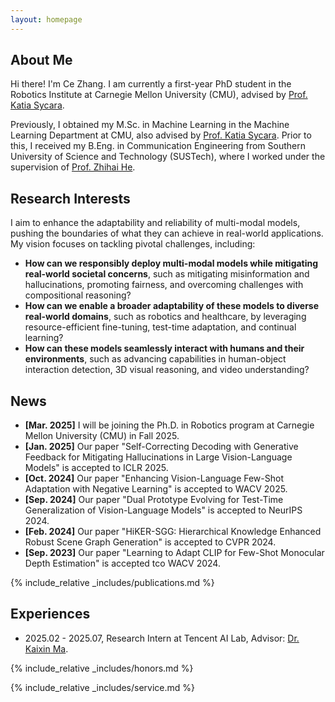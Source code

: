 ```yaml
---
layout: homepage
---
```


## About Me

Hi there! I'm Ce Zhang. I am currently a first-year PhD student in the Robotics Institute at Carnegie Mellon University (CMU), advised by [Prof. Katia Sycara](https://www.cs.cmu.edu/~sycara/).

Previously, I obtained my M.Sc. in Machine Learning in the Machine Learning Department at CMU, also advised by [Prof. Katia Sycara](https://www.cs.cmu.edu/~sycara/). Prior to this, I received my B.Eng. in Communication Engineering from Southern University of Science and Technology (SUSTech), where I worked under the supervision of [Prof. Zhihai He](https://www.sustech.edu.cn/en/faculties/zhihaihe.html).

## Research Interests

I aim to enhance the adaptability and reliability of multi-modal models, pushing the boundaries of what they can achieve in real-world applications. My vision focuses on tackling pivotal challenges, including:
- **How can we responsibly deploy multi-modal models while mitigating real-world societal concerns**, such as mitigating misinformation and hallucinations, promoting fairness, and overcoming challenges with compositional reasoning?
- **How can we enable a broader adaptability of these models to diverse real-world domains**, such as robotics and healthcare, by leveraging resource-efficient fine-tuning, test-time adaptation, and continual learning?
- **How can these models seamlessly interact with humans and their environments**, such as advancing capabilities in human-object interaction detection, 3D visual reasoning, and video understanding?

## News

- **[Mar. 2025]** I will be joining the Ph.D. in Robotics program at Carnegie Mellon University (CMU) in Fall 2025.
- **[Jan. 2025]** Our paper "Self-Correcting Decoding with Generative Feedback for Mitigating Hallucinations in Large Vision-Language Models" is accepted to ICLR 2025.
- **[Oct. 2024]** Our paper "Enhancing Vision-Language Few-Shot Adaptation with Negative Learning" is accepted to WACV 2025.
- **[Sep. 2024]** Our paper "Dual Prototype Evolving for Test-Time Generalization of Vision-Language Models" is accepted to NeurIPS 2024.
- **[Feb. 2024]** Our paper "HiKER-SGG: Hierarchical Knowledge Enhanced Robust Scene Graph Generation" is accepted to CVPR 2024.
- **[Sep. 2023]** Our paper "Learning to Adapt CLIP for Few-Shot Monocular Depth Estimation" is accepted tco WACV 2024.

{% include_relative _includes/publications.md %}

## Experiences
- 2025.02 - 2025.07, Research Intern at Tencent AI Lab, Advisor: [Dr. Kaixin Ma](https://mayer123.github.io/).

{% include_relative _includes/honors.md %}

{% include_relative _includes/service.md %}
